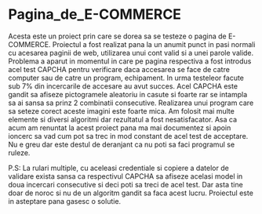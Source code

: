 # Pagina_de_E-COMMERCE

 Acesta este un proiect prin care se dorea sa se testeze o pagina de E-COMMERCE.
 Proiectul a fost realizat pana la un anumit punct in pasi normali cu acesarea paginii de web, utilizarea unui cont valid si a unei parole valide.
 Problema a aparut in momentul in care pe pagina respectiva a fost introdus acel test CAPCHA pentru verificare daca accesarea se face de catre computer sau de catre
un program, echipament.
 In urma testeleor facute sub 7% din incercarile de accesare au avut succes. Acel CAPCHA este gandit sa afiseze pictogramele aleatoriu in casute si foarte rar se intampla
sa ai sansa sa prinz 2 combinatii consecutive. Realizarea unui program care sa seteze corect aceste imagini este foarte mica.
 Am folosit mai multe elemente si diversi algoritmi dar rezultatul a fost nesatisfacator. Asa ca acum am renuntat la acest proiect pana ma mai documentez si apoin ioncerc sa vad cum pot sa
trec in mod constant de acel test de acceptare.
Nu e greu dar este destul de deranjant ca nu poti sa faci programul se ruleze.

P.S: La rulari multiple, cu aceleasi credentiale si copiere a datelor de validare exista sansa ca respectivul CAPCHA sa afiseze acelasi model in doua incercari consecutive si deci poti sa treci de acel test. 
Dar asta tine doar de noroc si nu de un algoritm gandit sa faca acest lucru.
Proiectul este in asteptare pana gasesc o solutie.
